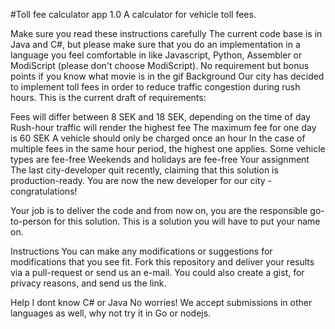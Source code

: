 #Toll fee calculator app 1.0
A calculator for vehicle toll fees.

Make sure you read these instructions carefully
The current code base is in Java and C#, but please make sure that you do an implementation in a language you feel comfortable in like Javascript, Python, Assembler or ModiScript (please don't choose ModiScript).
No requirement but bonus points if you know what movie is in the gif
Background
Our city has decided to implement toll fees in order to reduce traffic congestion during rush hours. This is the current draft of requirements:

Fees will differ between 8 SEK and 18 SEK, depending on the time of day
Rush-hour traffic will render the highest fee
The maximum fee for one day is 60 SEK
A vehicle should only be charged once an hour
In the case of multiple fees in the same hour period, the highest one applies.
Some vehicle types are fee-free
Weekends and holidays are fee-free
Your assignment
The last city-developer quit recently, claiming that this solution is production-ready. You are now the new developer for our city - congratulations!

Your job is to deliver the code and from now on, you are the responsible go-to-person for this solution. This is a solution you will have to put your name on.

Instructions
You can make any modifications or suggestions for modifications that you see fit. Fork this repository and deliver your results via a pull-request or send us an e-mail. You could also create a gist, for privacy reasons, and send us the link.

Help I dont know C# or Java
No worries! We accept submissions in other languages as well, why not try it in Go or nodejs.
